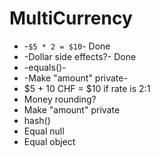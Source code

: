 # MultiCurrency

* -`$5 * 2 = $10`- Done
* -Dollar side effects?- Done
* -equals()-
* -Make "amount" private-
* $5 + 10 CHF = $10 if rate is 2:1
* Money rounding?
* Make "amount" private
* hash()
* Equal null
* Equal object